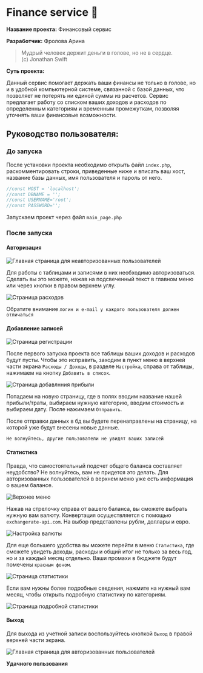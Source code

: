 # Finance service 💸
**Название проекта:** Финансовый сервис

**Разработчик:** Фролова Арина

>Мудрый человек держит деньги в голове, но не в сердце. 
<br> (c) Jonathan Swift 

**Суть проекта:** 
    
Данный сервис помогает держать ваши финансы не только в голове, но и в удобной компьютерной системе, связанной с базой данных, что позволяет не потерять ни единой суммы из расчетов. Сервис предлагает работу со списком ваших доходов и расходов по определенным категориям и временным промежуткам, позволяя уточнять ваши финансовые возможности.

## **Руководство пользователя:** ##

### **До запуска** ###

После установки проекта необходимо открыть файл `index.php`, раскомментировать строки, приведенные ниже и вписать ваш хост, название базы данных, имя пользователя и пароль от него.
```php
//const HOST = 'localhost';
//const DBNAME = '';
//const USERNAME='root';
//const PASSWORD='';
```
Запускаем проект через файл `main_page.php`
### **После запуска** ###

#### **Авторизация** ####
![Главная страница для неавторизованных пользователей](https://i.postimg.cc/pXW1zc4k/ncEOmSfd.jpg)

Для работы с таблицами и записями в них необходимо авторизоваться. Сделать вы это можете, нажав на подсвеченный текст в главном меню или через кнопки в правом верхнем углу.

![Страница расходов](https://i.postimg.cc/kGtBDy9m/N8jwogK9.jpg)

Обратите внимание `логин и e-mail у каждого пользователя должен отличаться`

#### **Добавление записей** ####

![Страница регистрации](https://i.postimg.cc/1trH9nNn/hKnUJgWd.jpg)

После первого запуска проекта все таблицы ваших доходов и расходов будут пусты. Чтобы это исправить, заходим в пункт меню в верхней части экрана `Расходы / Доходы`, в разделе `Настройка`, справа от таблицы, нажимаем на кнопку `Добавить в список`.

![Страница добавлнния прибыли](https://i.postimg.cc/9FKYxxzG/8tUATOcP.jpg)

Попадаем на новую страницу, где в полях вводим название нашей прибыли/траты, выбираем нужную категорию, вводим стоимость и выбираем дату. После нажимаем `Отправить`.

После отправки данных в бд вы будете перенаправлены на страницу, на которой уже будут внесены новые данные.

`Не волнуйтесь, другие пользователи не увидят ваших записей`

#### **Статистика** ####

Правда, что самостоятельный подсчет общего баланса составляет неудобство? Не волнуйтесь, вам не придется это делать. Для авторизованных пользователей в верхнем меню уже есть информация о вашем балансе.

![Верхнее меню](https://i.postimg.cc/y8YX4zyd/LJ54rpTB.jpg)

Нажав на стрелочку справа от вашего баланса, вы сможете выбрать нужную вам валюту. Конвертация осуществляется с помощью `exchangerate-api.com`. На выбор представлены рубли, доллары и евро.

![Настройка валюты](https://i.postimg.cc/13mxk4dq/ltHyr9eq.jpg)

Для еще большего удобства вы можете перейти в меню `Статистика`, где сможете увидеть доходы, расходы и общий итог не только за весь год, но и за каждый месяц отдельно.
Ваши промахи в бюджете будут помечены `красным фоном`.

![Страница статистики](https://i.postimg.cc/fb6txFbP/DBbioJQo.jpg)

Если вам нужны более подробные сведения, нажмите на нужный вам месяц, чтобы открыть подробную статистику по категориям.

![Страница подробной статистики](https://i.postimg.cc/2jHqGV3v/aM3UFz02.jpg)

#### **Выход** ####

Для выхода из учетной записи воспользуйтесь кнопкой `Выход` в правой верхней части экрана.

![Главная страница для авторизованных пользователей](https://i.postimg.cc/gcsx9LSV/RVqewoW3.jpg)


**Удачного пользования** 



